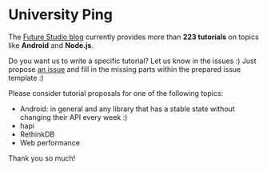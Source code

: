 # University Ping
The [Future Studio blog](https://futurestud.io/blog) currently provides more than **223 tutorials** on topics like **Android** and **Node.js**.

Do you want us to write a specific tutorial? Let us know in the issues :) Just propose [an issue](https://github.com/fs-opensource/university-ping/issues/new) and fill in the missing parts within the prepared issue template :)

Please consider tutorial proposals for one of the following topics:

- Android: in general and any library that has a stable state without changing their API every week :)
- hapi
- RethinkDB
- Web performance

Thank you so much!
